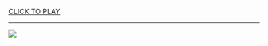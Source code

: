 
<a href="https://premium76.site?title=77_unblocked_games_premium&ref=13M">CLICK TO PLAY</a></h3>
<hr>

<a href="https://premium76.site?title=77_unblocked_games_premium&ref=13M"><img src="https://clearcache.store/games.png"></a>


